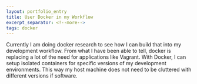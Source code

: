 ```yaml
---
layout: portfolio_entry
title: User Docker in my Workflow
excerpt_separator: <!--more-->
tags: docker
---
```


Currently I am doing docker research to see how I can build that into my development workflow. From what I have been able to tell, docker is replacing a lot of the need for applications like Vagrant. With Docker, I can setup isolated containers for specific versions of my development environments. This way my host machine does not need to be cluttered with different versions if software.